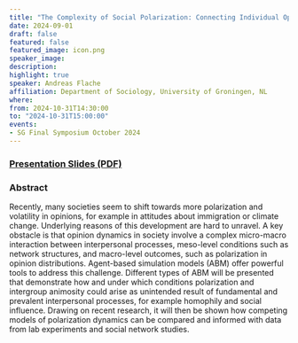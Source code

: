 ```yaml
---
title: "The Complexity of Social Polarization: Connecting Individual Opinions and Societal Dynamics with Agent-Based Models and Experiments"
date: 2024-09-01
draft: false
featured: false
featured_image: icon.png
speaker_image:
description:
highlight: true
speaker: Andreas Flache
affiliation: Department of Sociology, University of Groningen, NL 
where:
from: 2024-10-31T14:30:00
to: "2024-10-31T15:00:00"
events:
- SG Final Symposium October 2024
---
```


### [Presentation Slides (PDF)](Presentation-Flache.pdf)


### Abstract

Recently, many societies seem to shift towards more polarization and volatility in opinions, for example in attitudes about immigration or climate change. Underlying reasons of this development are hard to unravel. A key obstacle is that opinion dynamics in society involve a complex micro-macro interaction between interpersonal processes, meso-level conditions such as network structures, and macro-level outcomes, such as polarization in opinion distributions. Agent-based simulation models (ABM) offer powerful tools to address this challenge. Different types of ABM will be presented that demonstrate how and under which conditions polarization and intergroup animosity could  arise as unintended result of fundamental and prevalent interpersonal processes, for example homophily and social influence. Drawing on recent research, it will then be shown how competing models of polarization dynamics can be compared and informed with data from lab experiments and social network studies.
 
